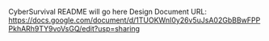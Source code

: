 CyberSurvival README will go here
Design Document URL: https://docs.google.com/document/d/1TUOKWnI0y26v5uJsA02GbBBwFPPPkhARh9TY9voVsGQ/edit?usp=sharing
